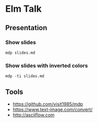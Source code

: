 # Elm Talk

## Presentation

### Show slides

```shell
mdp slides.md
```

### Show slides with inverted colors

```shell
mdp -ti slides.md
```

## Tools

* <https://github.com/visit1985/mdp>
* <https://www.text-image.com/convert/>
* <http://asciiflow.com>
